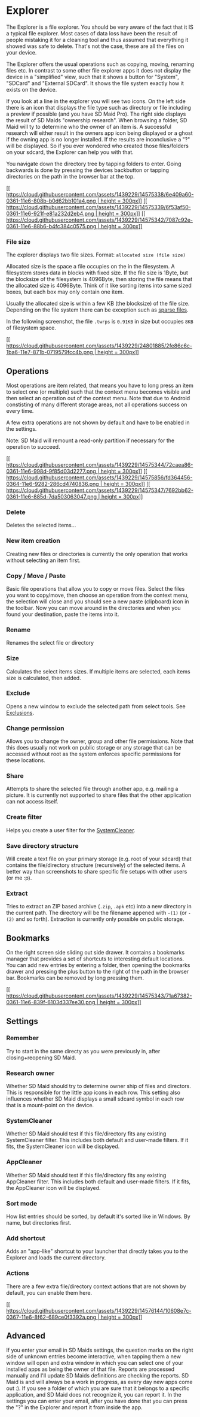 # Explorer
The Explorer is a file explorer. You should be very aware of the fact that it IS a typical file explorer.
Most cases of data loss have been the result of people mistaking it for a cleaning tool and thus assumed that everything it showed was safe to delete. That's not the case, these are all the files on your device.

The Explorer offers the usual operations such as copying, moving, renaming files etc. In contrast to some other file explorer apps it does not display the device in a "simplified" view, such that it shows a button for "System", "SDCard" and "External SDCard". It shows the file system exactly how it exists on the device.

If you look at a line in the explorer you will see two icons. On the left side there is an icon that displays the file type such as directory or file including a preview if possible (and you have SD Maid Pro). The right side displays the result of SD Maids "ownership research". When browsing a folder, SD Maid will ty to determine who the owner of an item is. A successful research will either result in the owners app icon being displayed or a ghost if the owning app is no longer installed. If the results are inconclusive a "?" will be displayed.
So if you ever wondered who created those files/folders on your sdcard, the Explorer can help you with that.

You navigate down the directory tree by tapping folders to enter. Going backwards is done by pressing the devices backbutton or tapping directories on the path in the browser bar at the top.

[[[ https://cloud.githubusercontent.com/assets/1439229/14575338/6e409a60-0361-11e6-808b-b0d62bb101a4.png | height = 300px]]](https://cloud.githubusercontent.com/assets/1439229/14575338/6e409a60-0361-11e6-808b-b0d62bb101a4.png)
[[[ https://cloud.githubusercontent.com/assets/1439229/14575339/6f53af50-0361-11e6-921f-e81a232d2eb4.png | height = 300px]]](https://cloud.githubusercontent.com/assets/1439229/14575339/6f53af50-0361-11e6-921f-e81a232d2eb4.png)
[[[ https://cloud.githubusercontent.com/assets/1439229/14575342/7087c92e-0361-11e6-88b6-b4fc384c0575.png | height = 300px]]](https://cloud.githubusercontent.com/assets/1439229/14575342/7087c92e-0361-11e6-88b6-b4fc384c0575.png)

### File size
The explorer displays two file sizes. Format: `allocated size (file size)`

Allocated size is the space a file occupies on the in the filesystem. A filesystem stores data in blocks with fixed size. If the file size is 1Byte, but the blocksize of the filesystem is 4096Byte, then storing the file means that the allocated size is 4096Byte. Think of it like sorting items into same sized boxes, but each box may only contain one item.

Usually the allocated size is within a few KB (the blocksize) of the file size. Depending on the file system there can be exception such as [sparse files](https://en.wikipedia.org/wiki/Sparse_file).

In the following screenshot, the file `.twrps` is `0.91KB` in size but occupies `8KB` of filesystem space.

[[[ https://cloud.githubusercontent.com/assets/1439229/24801885/2fe86c6c-1ba6-11e7-871b-0719579fcc4b.png | height = 300px]]](https://cloud.githubusercontent.com/assets/1439229/24801885/2fe86c6c-1ba6-11e7-871b-0719579fcc4b.png)

## Operations
Most operations are item related, that means you have to long press an item to select one (or multiple) such that the context menu becomes visible and then select an operation out of the context menu.
Note that due to Android constisting of many different storage areas, not all operations success on every time.

A few extra operations are not shown by default and have to be enabled in the settings.

Note: SD Maid will remount a read-only partition if necessary for the operation to succeed.

[[[ https://cloud.githubusercontent.com/assets/1439229/14575344/72caea86-0361-11e6-998d-9f85d03d2277.png | height = 300px]]](https://cloud.githubusercontent.com/assets/1439229/14575344/72caea86-0361-11e6-998d-9f85d03d2277.png)
[[[ https://cloud.githubusercontent.com/assets/1439229/14575856/fd364456-0364-11e6-9282-286cd4740836.png | height = 300px]]](https://cloud.githubusercontent.com/assets/1439229/14575856/fd364456-0364-11e6-9282-286cd4740836.png)
[[[ https://cloud.githubusercontent.com/assets/1439229/14575347/7692bb62-0361-11e6-885d-7da503063047.png | height = 300px]]](https://cloud.githubusercontent.com/assets/1439229/14575347/7692bb62-0361-11e6-885d-7da503063047.png)

### Delete
Deletes the selected items...

### New item creation
Creating new files or directories is currently the only operation that works without selecting an item first.

### Copy / Move / Paste
Basic file operations that allow you to copy or move files. Select the files you want to copy/move, then choose an operation from the context menu, the selection will close and you should see a new paste (clipboard) icon in the toolbar. Now you can move around in the directories and when you found your destination, paste the items into it.

### Rename
Renames the select file or directory

### Size
Calculates the select items sizes. If multiple items are selected, each items size is calculated, then added.

### Exclude
Opens a new window to exclude the selected path from select tools. See [Exclusions](https://github.com/d4rken/sdmaid-public/wiki/Exclusions).

### Change permission
Allows you to change the owner, group and other file permissions. Note that this does usually not work on public storage or any storage that can be accessed without root as the system enforces specific permissions for these locations.

### Share
Attempts to share the selected file through another app, e.g. mailing a picture. It is currently not supported to share files that the other application can not access itself.

### Create filter
Helps you create a user filter for the [SystemCleaner](https://github.com/d4rken/sdmaid-public/wiki/SystemCleaner).

### Save directory structure
Will create a text file on your primary storage (e.g. root of your sdcard) that contains the file/directory structure (recursively) of the selected items. A better way than screenshots to share specific file setups with other users (or me :p).

### Extract
Tries to extract an ZIP based archive (`.zip`, `.apk` etc) into a new directory in the current path. The directory will be the filename appened with `-(1)` (or `-(2)` and so forth). Extraction is currently only possible on public storage.

## Bookmarks
On the right screen side sliding out side drawer. It contains a bookmarks manager that provides a set of shortcuts to interesting default locations. You can add new entries by entering a folder, then opening the bookmarks drawer and pressing the plus button to the right of the path in the browser bar. Bookmarks can be removed by long pressing them.

[[[ https://cloud.githubusercontent.com/assets/1439229/14575343/71a67382-0361-11e6-839f-6103d337ee30.png | height = 300px]]](https://cloud.githubusercontent.com/assets/1439229/14575343/71a67382-0361-11e6-839f-6103d337ee30.png)

## Settings
### Remember
Try to start in the same directy as you were previously in, after closing+reopening SD Maid.

### Research owner
Whether SD Maid should try to determine owner ship of files and directors. This is responsible for the little app icons in each row. This setting also influences whether SD Maid displays a small sdcard symbol in each row that is a mount-point on the device.

### SystemCleaner
Whether SD Maid should test if this file/directory fits any existing SystemCleaner filter. This includes both default and user-made filters. If it fits, the SystemCleaner icon will be displayed.

### AppCleaner
Whether SD Maid should test if this file/directory fits any existing AppCleaner filter. This includes both default and user-made filters. If it fits, the AppCleaner icon will be displayed.

### Sort mode
How list entries should be sorted, by default it's sorted like in Windows. By name, but directories first.

### Add shortcut
Adds an "app-like" shortcut to your launcher that directly takes you to the Explorer and loads the current directory.

### Actions
There are a few extra file/directory context actions that are not shown by default, you can enable them here.

[[[ https://cloud.githubusercontent.com/assets/1439229/14576144/10608e7c-0367-11e6-8f62-689ce0f3392a.png | height = 300px]]](https://cloud.githubusercontent.com/assets/1439229/14576144/10608e7c-0367-11e6-8f62-689ce0f3392a.png)

## Advanced
If you enter your email in SD Maids settings, the question marks on the right side of unknown entries become interactive, when tapping them a new window will open and extra window in which you can select one of your installed apps as being the owner of that file. Reports are processed manually and I'll update SD Maids definitions are checking the reports.
SD Maid is and will always be a work in progress, as every day new apps come out :). If you see a folder of which you are sure that it belongs to a specific application, and SD Maid does not recognize it, you can report it. In the settings you can enter your email, after you have done that you can press the "?" in the Explorer and report it from inside the app. 